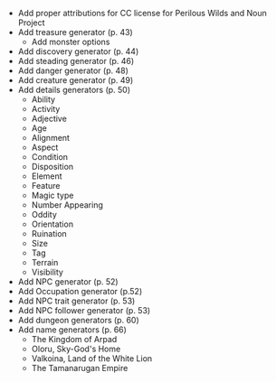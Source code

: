 * Add proper attributions for CC license for Perilous Wilds and Noun Project
* Add treasure generator (p. 43)
  - Add monster options 
* Add discovery generator (p. 44)
* Add steading generator (p. 46)
* Add danger generator (p. 48)
* Add creature generator (p. 49)
* Add details generators (p. 50)
  * Ability
  * Activity
  * Adjective
  * Age
  * Alignment
  * Aspect
  * Condition
  * Disposition
  * Element
  * Feature
  * Magic type
  * Number Appearing
  * Oddity
  * Orientation
  * Ruination
  * Size
  * Tag
  * Terrain
  * Visibility
* Add NPC generator (p. 52)
* Add Occupation generator (p.52)
* Add NPC trait generator (p. 53)
* Add NPC follower generator (p. 53)
* Add dungeon generators (p. 60)
* Add name generators (p. 66)
  * The Kingdom of Arpad
  * Oloru, Sky-God's Home
  * Valkoina, Land of the White Lion
  * The Tamanarugan Empire
